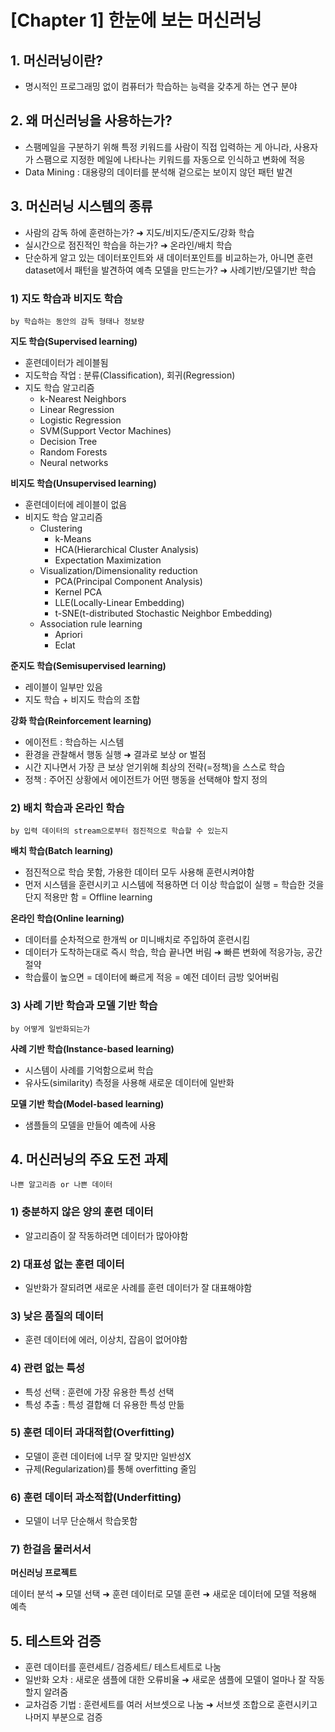 
# [Chapter 1] 한눈에 보는 머신러닝

## 1. 머신러닝이란?
- 명시적인 프로그래밍 없이 컴퓨터가 학습하는 능력을 갖추게 하는 연구 분야

## 2. 왜 머신러닝을 사용하는가?
- 스팸메일을 구분하기 위해 특정 키워드를 사람이 직접 입력하는 게 아니라, 사용자가 스팸으로 지정한 메일에 나타나는 키워드를 자동으로 인식하고 변화에 적응
- Data Mining : 대용량의 데이터를 분석해 겉으로는 보이지 않던 패턴 발견

## 3. 머신러닝 시스템의 종류
- 사람의 감독 하에 훈련하는가? ➜ 지도/비지도/준지도/강화 학습
- 실시간으로 점진적인 학습을 하는가? ➜ 온라인/배치 학습
- 단순하게 알고 있는 데이터포인트와 새 데이터포인트를 비교하는가, 아니면 훈련 dataset에서 패턴을 발견하여 예측 모델을 만드는가? ➜ 사례기반/모델기반 학습

### 1) 지도 학습과 비지도 학습
    by 학습하는 동안의 감독 형태나 정보량

**지도 학습(Supervised learning)**
- 훈련데이터가 레이블됨
- 지도학습 작업 : 분류(Classification), 회귀(Regression)
- 지도 학습 알고리즘
    - k-Nearest Neighbors
    - Linear Regression
    - Logistic Regression
    - SVM(Support Vector Machines)
    - Decision Tree
    - Random Forests
    - Neural networks

**비지도 학습(Unsupervised learning)**
- 훈련데이터에 레이블이 없음
- 비지도 학습 알고리즘
    - Clustering
        - k-Means
        - HCA(Hierarchical Cluster Analysis)
        - Expectation Maximization
    - Visualization/Dimensionality reduction
        - PCA(Principal Component Analysis)
        - Kernel PCA
        - LLE(Locally-Linear Embedding)
        - t-SNE(t-distributed Stochastic Neighbor Embedding)
    - Association rule learning
        - Apriori
        - Eclat

**준지도 학습(Semisupervised learning)**
- 레이블이 일부만 있음
- 지도 학습 + 비지도 학습의 조합

**강화 학습(Reinforcement learning)**
- 에이전트 : 학습하는 시스템
- 환경을 관찰해서 행동 실행 ➜ 결과로 보상 or 벌점
- 시간 지나면서 가장 큰 보상 얻기위해 최상의 전략(=정책)을 스스로 학습
- 정책 : 주어진 상황에서 에이전트가 어떤 행동을 선택해야 할지 정의

### 2) 배치 학습과 온라인 학습
    by 입력 데이터의 stream으로부터 점진적으로 학습할 수 있는지

**배치 학습(Batch learning)**
- 점진적으로 학습 못함, 가용한 데이터 모두 사용해 훈련시켜야함
- 먼저 시스템을 훈련시키고 시스템에 적용하면 더 이상 학습없이 실행 = 학습한 것을 단지 적용만 함 = Offline learning

**온라인 학습(Online learning)**
- 데이터를 순차적으로 한개씩 or 미니배치로 주입하여 훈련시킴
- 데이터가 도착하는대로 즉시 학습, 학습 끝나면 버림 ➜ 빠른 변화에 적응가능, 공간절약
- 학습률이 높으면 = 데이터에 빠르게 적응 = 예전 데이터 금방 잊어버림

### 3) 사례 기반 학습과 모델 기반 학습
    by 어떻게 일반화되는가

**사례 기반 학습(Instance-based learning)**
- 시스템이 사례를 기억함으로써 학습
- 유사도(similarity) 측정을 사용해 새로운 데이터에 일반화

**모델 기반 학습(Model-based learning)**
- 샘플들의 모델을 만들어 예측에 사용

## 4. 머신러닝의 주요 도전 과제
    나쁜 알고리즘 or 나쁜 데이터
    
### 1) 충분하지 않은 양의 훈련 데이터
- 알고리즘이 잘 작동하려면 데이터가 많아야함

### 2) 대표성 없는 훈련 데이터
- 일반화가 잘되려면 새로운 사례를 훈련 데이터가 잘 대표해야함

### 3) 낮은 품질의 데이터
- 훈련 데이터에 에러, 이상치, 잡음이 없어야함

### 4) 관련 없는 특성
- 특성 선택 : 훈련에 가장 유용한 특성 선택
- 특성 추출 : 특성 결합해 더 유용한 특성 만듦

### 5) 훈련 데이터 과대적합(Overfitting)
- 모델이 훈련 데이터에 너무 잘 맞지만 일반성X
- 규제(Regularization)를 통해 overfitting 줄임

### 6) 훈련 데이터 과소적합(Underfitting)
- 모델이 너무 단순해서 학습못함

### 7) 한걸음 물러서서
**머신러닝 프로젝트**

데이터 분석 ➜ 모델 선택 ➜ 훈련 데이터로 모델 훈련 ➜ 새로운 데이터에 모델 적용해 예측

## 5. 테스트와 검증
- 훈련 데이터를 훈련세트/ 검증세트/ 테스트세트로 나눔
- 일반화 오차 : 새로운 샘플에 대한 오류비율 ➜ 새로운 샘플에 모델이 얼마나 잘 작동할지 알려줌
- 교차검증 기법 : 훈련세트를 여러 서브셋으로 나눔 ➜ 서브셋 조합으로 훈련시키고 나머지 부분으로 검증
